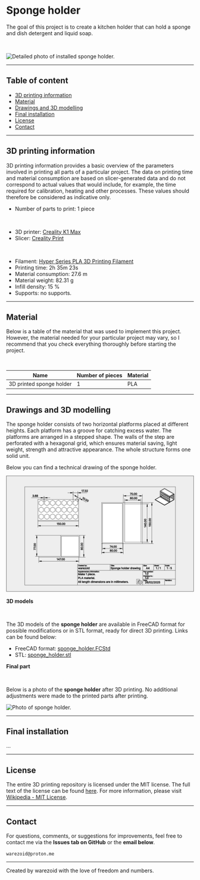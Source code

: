 # Sponge holder
The goal of this project is to create a kitchen holder that can hold a sponge and dish detergent and liquid soap.

<br>

![Detailed photo of installed sponge holder.](./)

---





## Table of content
- [3D printing information](#3d-printing-information)
- [Material](#material)
- [Drawings and 3D modelling](#drawings-and-3d-modelling)
- [Final installation](#final-installation)
- [License](#license)
- [Contact](#contact)

---





## 3D printing information
3D printing information provides a basic overview of the parameters involved in printing all parts of a particular project. The data on printing time and material consumption are based on slicer-generated data and do not correspond to actual values that would include, for example, the time required for calibration, heating and other processes. These values should therefore be considered as indicative only.

- Number of parts to print: 1 piece

<br>

- 3D printer: [Creality K1 Max](https://www.creality.com/products/creality-k1-max-3d-printer)
- Slicer: [Creality Print](https://www.creality.com/pages/download-software)

<br>

- Filament: [Hyper Series PLA 3D Printing Filament](https://store.creality.com/products/hyper-series-pla-3d-printing-filament-1kg?variant=ac30eff6-e5c1-4d4c-a694-8ecff7ebeec8)
- Printing time: 2h 35m 23s
- Material consumption: 27.6 m
- Material weight: 82.31 g
- Infill density: 15 %
- Supports: no supports.

---





## Material
Below is a table of the material that was used to implement this project. However, the material needed for your particular project may vary, so I recommend that you check everything thoroughly before starting the project.

<br>

| Name | Number of pieces | Material
|-----------|-----------|-----------|
| 3D printed sponge holder | 1 | PLA |

---





## Drawings and 3D modelling
The sponge holder consists of two horizontal platforms placed at different heights. Each platform has a groove for catching excess water. The platforms are arranged in a stepped shape.  The walls of the step are perforated with a hexagonal grid, which ensures material saving, light weight, strength and attractive appearance. The whole structure forms one solid unit.

Below you can find a technical drawing of the sponge holder.

![Sponge holder drawing.](./drawings/sponge_holder_drawing.svg)


**3D models**

<br>

The 3D models of the **sponge holder** are available in FreeCAD format for possible modifications or in STL format, ready for direct 3D printing. Links can be found below:

- FreeCAD format: [sponge_holder.FCStd](./3d/freecad/sponge_holder.FCStd)
- STL: [sponge_holder.stl](./3d/stl/sponge_holder.stl)


**Final part**

<br>

Below is a photo of the **sponge holder** after 3D printing. No additional adjustments were made to the printed parts after printing.

![Photo of sponge holder.]()

---





## Final installation
...

---





## License
The entire 3D printing repository is licensed under the MIT license. The full text of the license can be found [here](../../LICENSE.md). For more information, please visit [Wikipedia - MIT License](https://en.wikipedia.org/wiki/MIT_License).

---





## Contact
For questions, comments, or suggestions for improvements, feel free to contact me via the **Issues tab on GitHub** or the **email below**.

```
warezoid@proton.me
```

---





Created by warezoid with the love of freedom and numbers.
